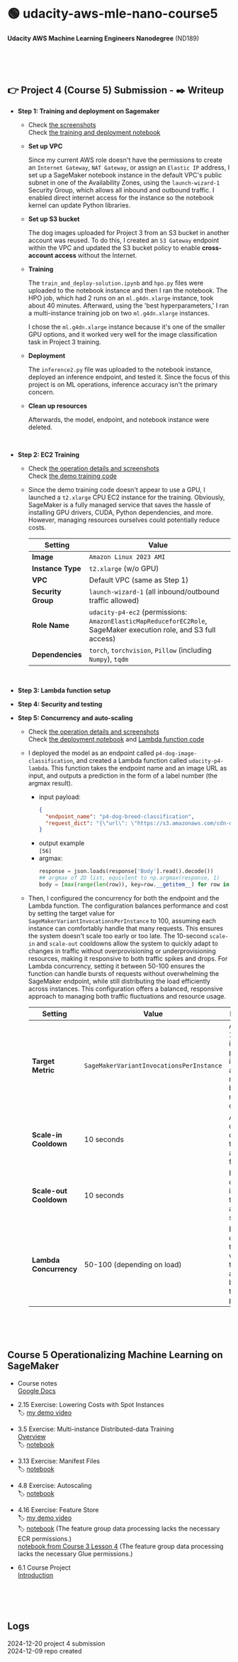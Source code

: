 # 🟢 **udacity-aws-mle-nano-course5**
**Udacity AWS Machine Learning Engineers Nanodegree** (ND189)    

<br><br><br>  

## **👉 Project 4 (Course 5) Submission - ✒️ Writeup**  

* **Step 1: Training and deployment on Sagemaker**  

  * Check [the screenshots](https://docs.google.com/document/d/1SJTQBwdd3jptwA0SDJCbmpsjjIWyN9h1s9LYEoFcw_U)   
    Check [the training and deployment notebook](https://github.com/nov05/udacity-aws-mle-nano-course5/blob/main/train_and_deploy-solution.ipynb)   

  * **Set up VPC**     
     
    Since my current AWS role doesn't have the permissions to create an `Internet Gateway`, `NAT Gateway`, or assign an `Elastic IP` address, I set up a SageMaker notebook instance in the default VPC's public subnet in one of the Availability Zones, using the `launch-wizard-1` Security Group, which allows all inbound and outbound traffic. I enabled direct internet access for the instance so the notebook kernel can update Python libraries.

  * **Set up S3 bucket**  

    The dog images uploaded for Project 3 from an S3 bucket in another account was reused. To do this, I created an `S3 Gateway` endpoint within the VPC and updated the S3 bucket policy to enable **cross-account access** without the Internet.

  * **Training**

    The `train_and_deploy-solution.ipynb` and `hpo.py` files were uploaded to the notebook instance and then I ran the notebook. The HPO job, which had 2 runs on an `ml.g4dn.xlarge` instance, took about 40 minutes. Afterward, using the 'best hyperparameters,' I ran a multi-instance training job on two `ml.g4dn.xlarge` instances.

    I chose the `ml.g4dn.xlarge` instance because it's one of the smaller GPU options, and it worked very well for the image classification task in Project 3 training.

  * **Deployment**

    The `inference2.py` file was uploaded to the notebook instance, deployed an inference endpoint, and tested it. Since the focus of this project is on ML operations, inference accuracy isn't the primary concern.

  * **Clean up resources**

    Afterwards, the model, endpoint, and notebook instance were deleted.  

<br>  

* **Step 2: EC2 Training**   

  * Check [the operation details and screenshots](https://docs.google.com/document/d/1rQNjzYOEKrZ3y9Jd0TLPLukJ3qLOw354xQA9wTCkTQ0)     
    Check [the demo training code](https://github.com/nov05/udacity-aws-mle-nano-course5/blob/main/ec2train1.py)   

  * Since the demo training code doesn't appear to use a GPU, I launched a `t2.xlarge` CPU EC2 instance for the training. Obviously, SageMaker is a fully managed service that saves the hassle of installing GPU drivers, CUDA, Python dependencies, and more. However, managing resources ourselves could potentially reduce costs.   

    | Setting            | Value                                                                                     |
    |--------------------|-------------------------------------------------------------------------------------------|
    | **Image**          | `Amazon Linux 2023 AMI`                                                                   |
    | **Instance Type**  | `t2.xlarge` (w/o GPU)                                                                     |
    | **VPC**            | Default VPC (same as Step 1)                                                              |
    | **Security Group** | `launch-wizard-1` (all inbound/outbound traffic allowed)                                  |
    | **Role Name**      | `udacity-p4-ec2` (permissions: `AmazonElasticMapReduceforEC2Role`, SageMaker execution role, and S3 full access) |
    | **Dependencies**   | `torch`, `torchvision`, `Pillow` (including `Numpy`), `tqdm`                               |


<br>

* **Step 3: Lambda function setup**  
* **Step 4: Security and testing**  
* **Step 5: Concurrency and auto-scaling**   

  * Check [the operation details and screenshots](https://docs.google.com/document/d/1G3gsNnlX4DH6cmPDoVVDAGZRfx8SA2e_YCKWsPYEw5E)  
    Check [the deployment notebook](https://github.com/nov05/udacity-aws-mle-nano-course5/blob/main/p4_step3_deploy.ipynb) and [Lambda function code](https://github.com/nov05/udacity-aws-mle-nano-course5/blob/main/lambdafunction.py)  

  * I deployed the model as an endpoint called `p4-dog-image-classification`, and created a Lambda function called `udacity-p4-lambda`. This function takes the endpoint name and an image URL as input, and outputs a prediction in the form of a label number (the argmax result).

    * input payload:
      ```json
      {
        "endpoint_name": "p4-dog-breed-classification",
        "request_dict": "{\"url\": \"https://s3.amazonaws.com/cdn-origin-etr.akc.org/wp-content/uploads/2017/11/20113314/Carolina-Dog-standing-outdoors.jpg\"}"
      }
      ```
    * output example  
      `[56]`
    * argmax:
      ```python
      response = json.loads(response['Body'].read().decode())
      ## argmax of 2D list, equivlent to np.argmax(response, 1)
      body = [max(range(len(row)), key=row.__getitem__) for row in response] 
      ```

  * Then, I configured the concurrency for both the endpoint and the Lambda function. The configuration balances performance and cost by setting the target value for `SageMakerVariantInvocationsPerInstance` to 100, assuming each instance can comfortably handle that many requests. This ensures the system doesn't scale too early or too late. The 10-second `scale-in` and `scale-out` cooldowns allow the system to quickly adapt to changes in traffic without overprovisioning or underprovisioning resources, making it responsive to both traffic spikes and drops. For Lambda concurrency, setting it between 50-100 ensures the function can handle bursts of requests without overwhelming the SageMaker endpoint, while still distributing the load efficiently across instances. This configuration offers a balanced, responsive approach to managing both traffic fluctuations and resource usage.

    | Setting                          | Value                  | Explanation                                            |
    |-----------------------------------|------------------------|--------------------------------------------------------|
    | **Target Metric**                 | `SageMakerVariantInvocationsPerInstance` | Average of 100 invocations per instance, adjust as needed based on model capacity |
    | **Scale-in Cooldown**             | 10 seconds             | Adjust quickly to drops in traffic, but avoid rapid fluctuations |
    | **Scale-out Cooldown**            | 10 seconds             | React quickly to increased traffic, but avoid over-scaling |
    | **Lambda Concurrency**            | 50-100 (depending on load) | Enough concurrency to keep up with the traffic, adjust based on traffic patterns |

<br><br><br>

## **Course 5 Operationalizing Machine Learning on SageMaker**   

* Course notes  
  [Google Docs](https://docs.google.com/document/d/1B-k7xFlayJ00NrplcPeRvgP8dxsMggOmTabE135bCEw)  

* 2.15 Exercise: Lowering Costs with Spot Instances  
  🏷️ [my demo video](https://youtu.be/Em-MJqLuH74)  

* 3.5 Exercise: Multi-instance Distributed-data Training   
  [Overview](https://www.evernote.com/shard/s139/u/0/sh/904108fe-8c48-4ddc-bcd9-fbd28630d110/rNquyVO6wK0fK1BhUfqv7FZEdfCsv0wqHrl94n8oIcn1AX-qlKS3itkZ6w)   
  🏷️ [notebook](https://github.com/nov05/udacity-aws-mle-nano-course5/blob/main/exercise_3.5/multiinstancestarterfile.ipynb)  

* 3.13 Exercise: Manifest Files  
  🏷️ [notebook](https://nbviewer.org/github/nov05/udacity-aws-mle-nano-course5/blob/main/excercise_3.13/manifestfilestarter.ipynb)  

* 4.8 Exercise: Autoscaling   
  🏷️ [notebook](https://github.com/nov05/udacity-aws-mle-nano-course5/blob/main/exercise_4.8/simpleendpoint1.ipynb)    

* 4.16 Exercise: Feature Store   
  🏷️ [my demo video](https://www.youtube.com/watch?v=FT41tM9cDVc)  
  🏷️ [notebook](https://github.com/nov05/udacity-aws-mle-nano-course5/blob/main/exercise_4.16/New%20data%20flow%202024-12-11%2011_07_14%20PM.ipynb)  (The feature group data processing lacks the necessary ECR permissions.)   
  [notebook from Course 3 Lesson 4](https://github.com/nov05/udacity-nd009t-C2-Developing-ML-Workflow/blob/master/lesson4/exercises-solutions.ipynb) (The feature group data processing lacks the necessary Glue permissions.)  

* 6.1 Course Project   
  [Introduction](https://www.evernote.com/shard/s139/u/0/sh/1db5a63a-b7d4-4f4b-8f83-b6f68e86dbc2/supBQKkZk60tY8YA6uYPBsHIJKuX6N9771fFguFETNqIZwsYHa1Z0fTtlA)  

<br><br><br>    

## **Logs**     

2024-12-20 project 4 submission  
2024-12-09 repo created   
